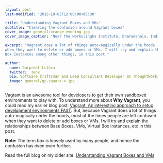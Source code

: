 ```yaml
---
layout: post
last-modified: '2015-10-03T12:00:00+05:30'

title: "Understanding Vagrant Boxes and VMs"
subtitle: "Clearing the confusion around Vagrant boxes"
cover_image: general/orange-evening.jpg
cover_image_caption: "Near the Norbulingka Institute, Dharamshala, India"

excerpt: "Vagrant does a lot of things auto-magically under the hoods, and most of the times people are left confused
when they want to delete or add boxes or VMs. I will try and explain the relationships between Base Boxes, VMs, Virtual
Box Instances among other things, in this post."

author:
  name: Gurpreet Luthra
  twitter: _zenx_
  bio: Software Craftsman and Lead Consultant Developer at ThoughtWorks
  image: general/gp-square-v.jpg
---
```


Vagrant is an awesome tool for developers to get their own sandboxed environments to play with.
To understand more about **Why Vagrant**, you could read my earlier blog post:
[Vagrant: An interesting approach to setup development environments FAST](http://techie-notebook.blogspot.com/2012/12/vagrant-interesting-approach-to-setup.html).
But, because Vagrant does a lot of things auto-magically under the hoods, most of the times people are left confused
when they want to delete or add boxes or VMs. I will try and explain the relationships between Base Boxes, VMs, Virtual Box
Instances, etc in this post.

**Note:** The term *box* is loosely used by many people, and hence the confusion has risen even further.

Read the full blog on my older site:
[Understanding Vagrant Boxes and VMs](http://techie-notebook.blogspot.com/2015/10/understanding-vagrant-boxes-vms.html)